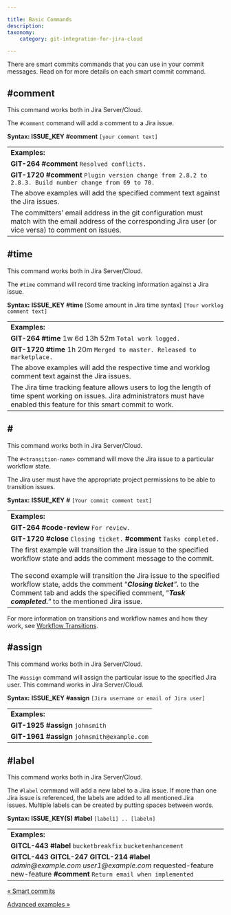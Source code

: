 ```yaml
---

title: Basic Commands
description:
taxonomy:
    category: git-integration-for-jira-cloud

---
```

There are smart commits commands that you can use in your commit messages. Read on for more details on each smart commit command.

## #comment

This command works both in Jira Server/Cloud.

The `#comment` command will add a comment to a Jira issue.

**Syntax: ISSUE\_KEY** **#comment** `[your comment text]`

|     |
| --- |
| **Examples:** |
| **GIT-264** **#comment** `Resolved conflicts.` |
| **GIT-1720** **#comment** `Plugin version change from 2.8.2 to 2.8.3. Build number change from 69 to 70.` |
| The above examples will add the specified comment text against the Jira issues. |
| The committers’ email address in the git configuration must match with the email address of the corresponding Jira user (or vice versa) to comment on issues. |

## #time

This command works both in Jira Server/Cloud.

The `#time` command will record time tracking information against a Jira issue.

**Syntax:** **ISSUE\_KEY** **#time** \[Some amount in Jira time syntax\] `[Your worklog comment text]`

|     |
| --- |
| **Examples:** |
| **GIT-264** **#time** 1w 6d 13h 52m `Total work logged.` |
| **GIT-1720** **#time** 1h 20m `Merged to master. Released to marketplace.` |
| The above examples will add the respective time and worklog comment text against the Jira issues. |
| The Jira time tracking feature allows users to log the length of time spent working on issues. Jira administrators must have enabled this feature for this smart commit to work. |

## #<transition-name>

This command works both in Jira Server/Cloud.

The `#<transition-name>` command will move the Jira issue to a particular workflow state.

The Jira user must have the appropriate project permissions to be able to transition issues.

**Syntax:** **ISSUE\_KEY** **#<transition-name>** `[Your commit comment text]`

|     |
| --- |
| **Examples:** |
| **GIT-264** **#code-review** `For review.` |
| **GIT-1720** **#close** `Closing ticket.` **#comment** `Tasks completed.` |
| The first example will transition the Jira issue to the specified workflow state and adds the comment message to the commit.<br><br>The second example will transition the Jira issue to the specified workflow state, adds the comment “_**Closing ticket**”**.**_ to the Comment tab and adds the specified comment, “_**Task completed.**_” to the mentioned Jira issue. |

For more information on transitions and workflow names and how they work, see [Workflow Transitions](/git-integration-for-jira-cloud/Workflow-transitions).

## #assign

This command works both in Jira Server/Cloud.

The `#assign` command will assign the particular issue to the specified Jira user. This command works in Jira Server/Cloud.

**Syntax:** **ISSUE\_KEY** **#assign** `[Jira username or email of Jira user]`

|     |
| --- |
| **Examples:** |
| **GIT-1925** **#assign** `johnsmith` |
| **GIT-1961** **#assign** `johnsmith@example.com` |

## #label

This command works both in Jira Server/Cloud.

The `#label` command will add a new label to a Jira issue. If more than one Jira issue is referenced, the labels are added to all mentioned Jira issues. Multiple labels can be created by putting spaces between words.

**Syntax: ISSUE\_KEY(S) #label** `[label1] .. [labeln]`

|     |
| --- |
| **Examples:** |
| **GITCL-443** **#label** `bucketbreakfix` `bucketenhancement` |
| **GITCL-443 GITCL-247 GITCL-214** **#label** _admin@example.com_ _user1@example.com_ requested-feature new-feature **#comment** `Return email when implemented` |

[« Smart commits](/git-integration-for-jira-cloud/Smart-commits)

[Advanced examples »](/git-integration-for-jira-cloud/Advanced-examples)

